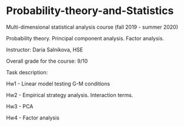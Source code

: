 # Probability-theory-and-Statistics

Multi-dimensional statistical analysis course (fall 2019 - summer 2020)

Probability theory. Principal component analysis. Factor analysis.

Instructor: Daria Salnikova, HSE

Overall grade for the course: 9/10




Task description:

Hw1 - Linear model testing G-M conditions

Hw2 - Empirical strategy analysis. Interaction terms.

Hw3 - PCA

Hw4 - Factor analysis



